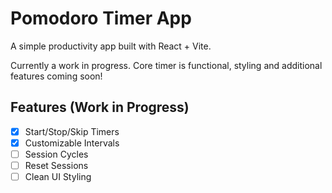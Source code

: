 # Pomodoro Timer App

A simple productivity app built with React + Vite.

Currently a work in progress. Core timer is functional, styling and additional features coming soon!

## Features (Work in Progress)
- [x] Start/Stop/Skip Timers
- [x] Customizable Intervals
- [ ] Session Cycles
- [ ] Reset Sessions
- [ ] Clean UI Styling
